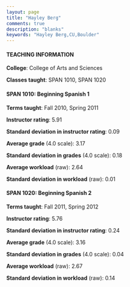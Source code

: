 ```yaml
---
layout: page
title: "Hayley Berg" 
comments: true
description: "blanks"
keywords: "Hayley Berg,CU,Boulder"
---
```

<head>
<script src="https://ajax.googleapis.com/ajax/libs/jquery/2.1.3/jquery.min.js"></script>
<script src="https://dl.dropboxusercontent.com/s/pc42nxpaw1ea4o9/highcharts.js?dl=0"></script>
<!-- <script src="../assets/js/highcharts.js"></script> -->
<style type="text/css">@font-face {
	font-family: "Bebas Neue";
	src: url(https://www.filehosting.org/file/details/544349/BebasNeue Regular.otf) format("opentype");
	}
	h1.Bebas { 
		font-family: "Bebas Neue", Verdana, Tahoma;
	}
</style>
</head>
	   
#### TEACHING INFORMATION

**College**: College of Arts and Sciences

**Classes taught**: SPAN 1010, SPAN 1020

#### SPAN 1010: Beginning Spanish 1

**Terms taught**: Fall 2010, Spring 2011

**Instructor rating**: 5.91

**Standard deviation in instructor rating**: 0.09

**Average grade** (4.0 scale): 3.17

**Standard deviation in grades** (4.0 scale): 0.18

**Average workload** (raw): 2.64

**Standard deviation in workload** (raw): 0.01

#### SPAN 1020: Beginning Spanish 2

**Terms taught**: Fall 2011, Spring 2012

**Instructor rating**: 5.76

**Standard deviation in instructor rating**: 0.24

**Average grade** (4.0 scale): 3.16

**Standard deviation in grades** (4.0 scale): 0.04

**Average workload** (raw): 2.67

**Standard deviation in workload** (raw): 0.14

